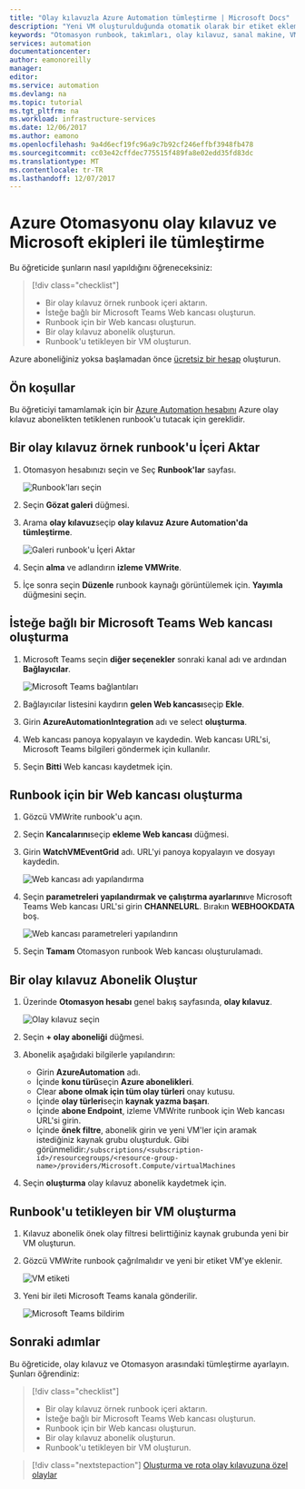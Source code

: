 ```yaml
---
title: "Olay kılavuzla Azure Automation tümleştirme | Microsoft Docs"
description: "Yeni VM oluşturulduğunda otomatik olarak bir etiket eklemeyi öğrenin ve Microsoft Teams bir bildirim gönderebilirsiniz."
keywords: "Otomasyon runbook, takımları, olay kılavuz, sanal makine, VM"
services: automation
documentationcenter: 
author: eamonoreilly
manager: 
editor: 
ms.service: automation
ms.devlang: na
ms.topic: tutorial
ms.tgt_pltfrm: na
ms.workload: infrastructure-services
ms.date: 12/06/2017
ms.author: eamono
ms.openlocfilehash: 9a4d6ecf19fc96a9c7b92cf246effbf3948fb478
ms.sourcegitcommit: cc03e42cffdec775515f489fa8e02edd35fd83dc
ms.translationtype: MT
ms.contentlocale: tr-TR
ms.lasthandoff: 12/07/2017
---
```

# <a name="integrate-azure-automation-with-event-grid-and-microsoft-teams"></a>Azure Otomasyonu olay kılavuz ve Microsoft ekipleri ile tümleştirme

Bu öğreticide şunların nasıl yapıldığını öğreneceksiniz:

> [!div class="checklist"]
> * Bir olay kılavuz örnek runbook içeri aktarın.
> * İsteğe bağlı bir Microsoft Teams Web kancası oluşturun.
> * Runbook için bir Web kancası oluşturun.
> * Bir olay kılavuz abonelik oluşturun.
> * Runbook'u tetikleyen bir VM oluşturun.

Azure aboneliğiniz yoksa başlamadan önce [ücretsiz bir hesap](https://azure.microsoft.com/free/?WT.mc_id=A261C142F) oluşturun.

## <a name="prerequisites"></a>Ön koşullar

Bu öğreticiyi tamamlamak için bir [Azure Automation hesabını](../automation/automation-offering-get-started.md) Azure olay kılavuz abonelikten tetiklenen runbook'u tutacak için gereklidir.

## <a name="import-an-event-grid-sample-runbook"></a>Bir olay kılavuz örnek runbook'u İçeri Aktar
1. Otomasyon hesabınızı seçin ve Seç **Runbook'lar** sayfası.

   ![Runbook'ları seçin](./media/ensure-tags-exists-on-new-virtual-machines/select-runbooks.png)

2. Seçin **Gözat galeri** düğmesi.

3. Arama **olay kılavuz**seçip **olay kılavuz Azure Automation'da tümleştirme**. 

    ![Galeri runbook'u İçeri Aktar](media/ensure-tags-exists-on-new-virtual-machines/gallery-event-grid.png)

4. Seçin **alma** ve adlandırın **izleme VMWrite**.

5. İçe sonra seçin **Düzenle** runbook kaynağı görüntülemek için. **Yayımla** düğmesini seçin.

## <a name="create-an-optional-microsoft-teams-webhook"></a>İsteğe bağlı bir Microsoft Teams Web kancası oluşturma
1. Microsoft Teams seçin **diğer seçenekler** sonraki kanal adı ve ardından **Bağlayıcılar**.

    ![Microsoft Teams bağlantıları](media/ensure-tags-exists-on-new-virtual-machines/teams-webhook.png)

2. Bağlayıcılar listesini kaydırın **gelen Web kancası**seçip **Ekle**.

3. Girin **AzureAutomationIntegration** adı ve select **oluşturma**.

4. Web kancası panoya kopyalayın ve kaydedin. Web kancası URL'si, Microsoft Teams bilgileri göndermek için kullanılır.

5. Seçin **Bitti** Web kancası kaydetmek için.

## <a name="create-a-webhook-for-the-runbook"></a>Runbook için bir Web kancası oluşturma
1. Gözcü VMWrite runbook'u açın.

2. Seçin **Kancalarını**seçip **ekleme Web kancası** düğmesi.

3. Girin **WatchVMEventGrid** adı. URL'yi panoya kopyalayın ve dosyayı kaydedin.

    ![Web kancası adı yapılandırma](media/ensure-tags-exists-on-new-virtual-machines/copy-url.png)

4. Seçin **parametreleri yapılandırmak ve çalıştırma ayarlarını**ve Microsoft Teams Web kancası URL'si girin **CHANNELURL**. Bırakın **WEBHOOKDATA** boş.

    ![Web kancası parametreleri yapılandırın](media/ensure-tags-exists-on-new-virtual-machines/configure-webhook-parameters.png)

5. Seçin **Tamam** Otomasyon runbook Web kancası oluşturulamadı.


## <a name="create-an-event-grid-subscription"></a>Bir olay kılavuz Abonelik Oluştur
1. Üzerinde **Otomasyon hesabı** genel bakış sayfasında, **olay kılavuz**.

    ![Olay kılavuz seçin](media/ensure-tags-exists-on-new-virtual-machines/select-event-grid.png)

2. Seçin **+ olay aboneliği** düğmesi.

3. Abonelik aşağıdaki bilgilerle yapılandırın:

    *   Girin **AzureAutomation** adı.
    *   İçinde **konu türü**seçin **Azure abonelikleri**.
    *   Clear **abone olmak için tüm olay türleri** onay kutusu.
    *   İçinde **olay türleri**seçin **kaynak yazma başarı**.
    *   İçinde **abone Endpoint**, izleme VMWrite runbook için Web kancası URL'si girin.
    *   İçinde **önek filtre**, abonelik girin ve yeni VM'ler için aramak istediğiniz kaynak grubu oluşturduk. Gibi görünmelidir:`/subscriptions/<subscription-id>/resourcegroups/<resource-group-name>/providers/Microsoft.Compute/virtualMachines`

4. Seçin **oluşturma** olay kılavuz abonelik kaydetmek için.

## <a name="create-a-vm-that-triggers-the-runbook"></a>Runbook'u tetikleyen bir VM oluşturma
1. Kılavuz abonelik önek olay filtresi belirttiğiniz kaynak grubunda yeni bir VM oluşturun.

2. Gözcü VMWrite runbook çağrılmalıdır ve yeni bir etiket VM'ye eklenir.

    ![VM etiketi](media/ensure-tags-exists-on-new-virtual-machines/vm-tag.png)

3. Yeni bir ileti Microsoft Teams kanala gönderilir.

    ![Microsoft Teams bildirim](media/ensure-tags-exists-on-new-virtual-machines/teams-vm-message.png)

## <a name="next-steps"></a>Sonraki adımlar
Bu öğreticide, olay kılavuz ve Otomasyon arasındaki tümleştirme ayarlayın. Şunları öğrendiniz:

> [!div class="checklist"]
> * Bir olay kılavuz örnek runbook içeri aktarın.
> * İsteğe bağlı bir Microsoft Teams Web kancası oluşturun.
> * Runbook için bir Web kancası oluşturun.
> * Bir olay kılavuz abonelik oluşturun.
> * Runbook'u tetikleyen bir VM oluşturun.

> [!div class="nextstepaction"]
> [Oluşturma ve rota olay kılavuzuna özel olaylar](../event-grid/custom-event-quickstart.md)
